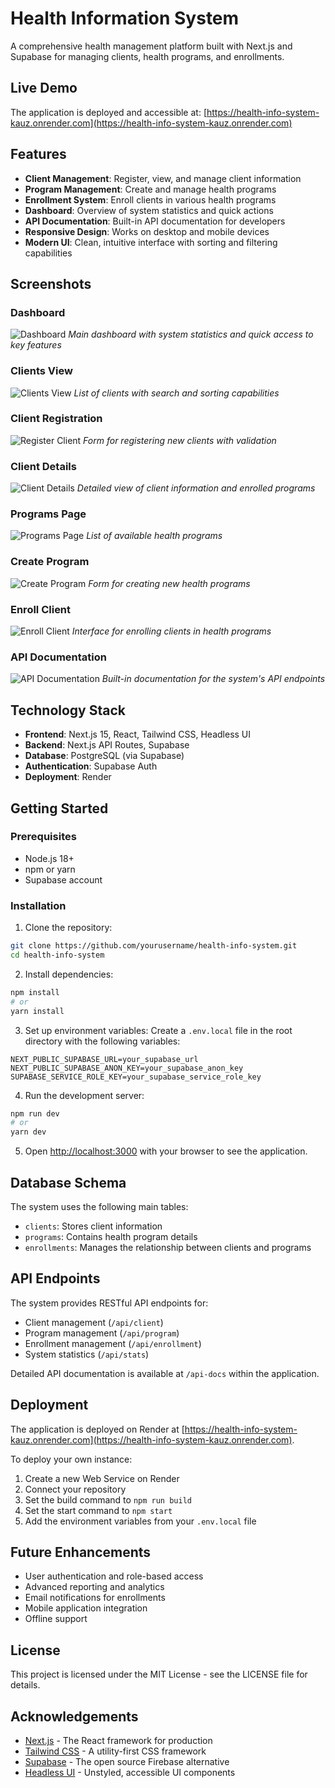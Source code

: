 # Health Information System

A comprehensive health management platform built with Next.js and Supabase for managing clients, health programs, and enrollments.

## Live Demo

The application is deployed and accessible at: [https://health-info-system-kauz.onrender.com](https://health-info-system-kauz.onrender.com)

## Features

- **Client Management**: Register, view, and manage client information
- **Program Management**: Create and manage health programs
- **Enrollment System**: Enroll clients in various health programs
- **Dashboard**: Overview of system statistics and quick actions
- **API Documentation**: Built-in API documentation for developers
- **Responsive Design**: Works on desktop and mobile devices
- **Modern UI**: Clean, intuitive interface with sorting and filtering capabilities

## Screenshots

### Dashboard
![Dashboard](/public/dashboard%20pasge.png)
*Main dashboard with system statistics and quick access to key features*

### Clients View
![Clients View](/public/clients%20view%20page.png)
*List of clients with search and sorting capabilities*

### Client Registration
![Register Client](/public/register%20client.png)
*Form for registering new clients with validation*

### Client Details
![Client Details](/public/Client%20details.png)
*Detailed view of client information and enrolled programs*

### Programs Page
![Programs Page](/public/programs%20page.png)
*List of available health programs*

### Create Program
![Create Program](/public/create%20a%20programs.png)
*Form for creating new health programs*

### Enroll Client
![Enroll Client](/public/enroll%20clients%20to%20a%20program.png)
*Interface for enrolling clients in health programs*

### API Documentation
![API Documentation](/public/api%20documentations%20page.png)
*Built-in documentation for the system's API endpoints*

## Technology Stack

- **Frontend**: Next.js 15, React, Tailwind CSS, Headless UI
- **Backend**: Next.js API Routes, Supabase
- **Database**: PostgreSQL (via Supabase)
- **Authentication**: Supabase Auth
- **Deployment**: Render

## Getting Started

### Prerequisites

- Node.js 18+ 
- npm or yarn
- Supabase account

### Installation

1. Clone the repository:
```bash
git clone https://github.com/yourusername/health-info-system.git
cd health-info-system
```

2. Install dependencies:
```bash
npm install
# or
yarn install
```

3. Set up environment variables:
Create a `.env.local` file in the root directory with the following variables:
```
NEXT_PUBLIC_SUPABASE_URL=your_supabase_url
NEXT_PUBLIC_SUPABASE_ANON_KEY=your_supabase_anon_key
SUPABASE_SERVICE_ROLE_KEY=your_supabase_service_role_key
```

4. Run the development server:
```bash
npm run dev
# or
yarn dev
```

5. Open [http://localhost:3000](http://localhost:3000) with your browser to see the application.

## Database Schema

The system uses the following main tables:
- `clients`: Stores client information
- `programs`: Contains health program details
- `enrollments`: Manages the relationship between clients and programs

## API Endpoints

The system provides RESTful API endpoints for:
- Client management (`/api/client`)
- Program management (`/api/program`)
- Enrollment management (`/api/enrollment`)
- System statistics (`/api/stats`)

Detailed API documentation is available at `/api-docs` within the application.

## Deployment

The application is deployed on Render at [https://health-info-system-kauz.onrender.com](https://health-info-system-kauz.onrender.com).

To deploy your own instance:
1. Create a new Web Service on Render
2. Connect your repository
3. Set the build command to `npm run build`
4. Set the start command to `npm start`
5. Add the environment variables from your `.env.local` file

## Future Enhancements

- User authentication and role-based access
- Advanced reporting and analytics
- Email notifications for enrollments
- Mobile application integration
- Offline support

## License

This project is licensed under the MIT License - see the LICENSE file for details.

## Acknowledgements

- [Next.js](https://nextjs.org) - The React framework for production
- [Tailwind CSS](https://tailwindcss.com) - A utility-first CSS framework
- [Supabase](https://supabase.io) - The open source Firebase alternative
- [Headless UI](https://headlessui.dev) - Unstyled, accessible UI components
